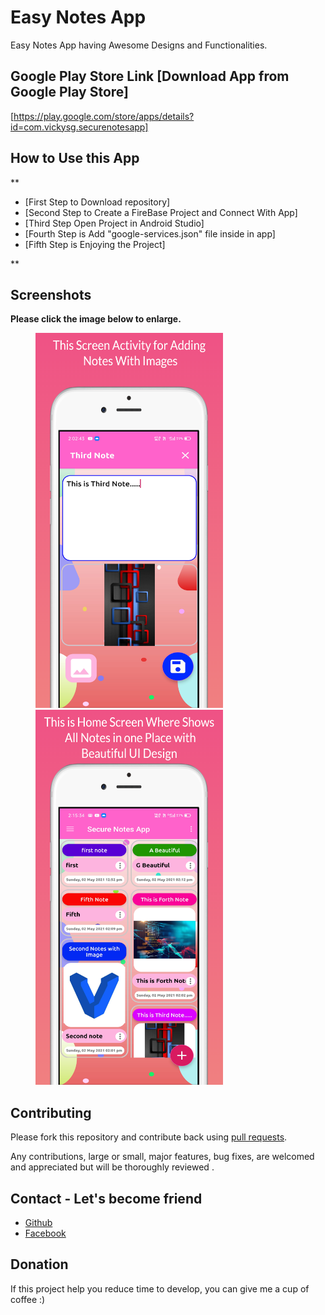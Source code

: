 # Easy Notes App
Easy Notes App having Awesome Designs and Functionalities.

## Google Play Store Link [Download App from Google Play Store]

[https://play.google.com/store/apps/details?id=com.vickysg.securenotesapp]

## How to Use this App

**
- [First Step to Download repository]
- [Second Step to Create a FireBase Project and Connect With App]
- [Third Step Open Project in Android Studio]
- [Fourth Step is Add "google-services.json" file inside in app]
- [Fifth Step is Enjoying the Project]

**

## Screenshots

**Please click the image below to enlarge.**

<img src="https://github.com/VickyKrJha/Easy-Notes-App/blob/main/screenshots/screenshot_1.png" height="600" width="300" hspace="40"><img src="https://github.com/VickyKrJha/Easy-Notes-App/blob/main/screenshots/screenshot_2.png" height="600" width="300" hspace="40">



## Contributing

Please fork this repository and contribute back using
[pull requests](https://github.com/VickyKrJha/Super-Color-Notes-App/pulls).

Any contributions, large or small, major features, bug fixes, are welcomed and appreciated
but will be thoroughly reviewed .


## Contact - Let's become friend

- [Github](https://github.com/VickyKrJha)
- [Facebook](https://www.facebook.com/vickykumarjha.sg)

## Donation
If this project help you reduce time to develop, you can give me a cup of coffee :) 



